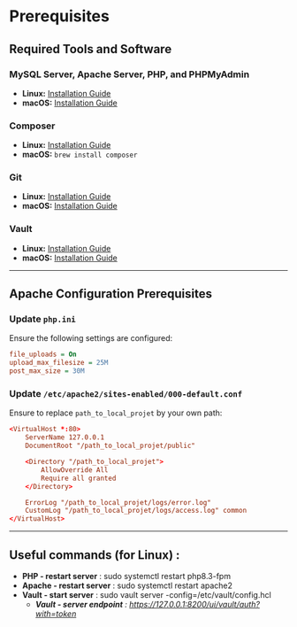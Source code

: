 # Prerequisites

## Required Tools and Software

### MySQL Server, Apache Server, PHP, and PHPMyAdmin
- **Linux:** [Installation Guide](https://fluentsupport.com/phpmyadmin-installation/)
- **macOS:** [Installation Guide](https://fluentsupport.com/phpmyadmin-installation/)

### Composer
- **Linux:** [Installation Guide](https://getcomposer.org/download/)
- **macOS:** `brew install composer`

### Git
- **Linux:** [Installation Guide](https://docs.github.com/en/get-started/getting-started-with-git/set-up-git)
- **macOS:** [Installation Guide](https://www.freecodecamp.org/news/setup-git-on-mac/)

### Vault
- **Linux:** [Installation Guide](https://developer.hashicorp.com/vault/install?product_intent=vault)
- **macOS:** [Installation Guide](https://developer.hashicorp.com/vault/tutorials/get-started/install-binary)

---

## Apache Configuration Prerequisites

### Update `php.ini`
Ensure the following settings are configured:
```ini
file_uploads = On
upload_max_filesize = 25M
post_max_size = 30M
```

### Update `/etc/apache2/sites-enabled/000-default.conf`
Ensure to replace `path_to_local_projet` by your own path:
```/etc/apache2/sites-enabled/000-default.conf
<VirtualHost *:80>
    ServerName 127.0.0.1
    DocumentRoot "/path_to_local_projet/public"

    <Directory "/path_to_local_projet">
        AllowOverride All
        Require all granted
    </Directory>

    ErrorLog "/path_to_local_projet/logs/error.log"
    CustomLog "/path_to_local_projet/logs/access.log" common
</VirtualHost>
```
---

## Useful commands (for Linux) :
- **PHP - restart server** : sudo systemctl restart php8.3-fpm
- **Apache - restart server** : sudo systemctl restart apache2
- **Vault - start server** : sudo vault server -config=/etc/vault/config.hcl
  - _**Vault - server endpoint** : https://127.0.0.1:8200/ui/vault/auth?with=token_
